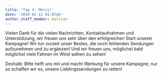 ```yaml
---
title: 'Tag 3: Merci!'
date: '2018-01-11 01:07pm'
author_staff_member: bastian
---
```

Vielen Dank für die vielen Nachrichten, Kontaktaufnahmen und Unterstützung, wir freuen uns sehr über den erfolgreichen Start unserer Kampagne! Wir tun zurzeit unser Bestes, die noch fehlenden Sendungen aufzunehmen und zu ergänzen! Und wir freuen uns, möglichst bald möglichst viele Fahnen im Wind wähen zu sehen! 

Deshalb: Bitte helft uns mit und macht Werbung für unsere Kampagne, nur so schaffen wir es, unsere Lieblingssendungen zu retten!
